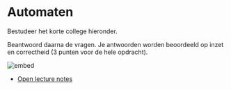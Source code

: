 # Automaten

Bestudeer het korte college hieronder.

Beantwoord daarna de vragen. Je antwoorden worden beoordeeld op inzet en correctheid (3 punten voor de hele opdracht).

![embed](https://www.youtube.com/embed/iixnLh55wp0)

- [Open lecture notes](https://v4.software-carpentry.org/regexp/mechanics.html)

